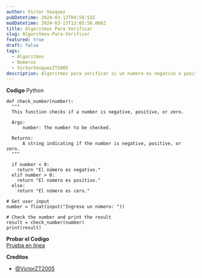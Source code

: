 ```yaml
---
author: Victor Vasquez
pubDatetime: 2024-03-13T04:58:53Z
modDatetime: 2024-03-13T13:05:56.066Z
title: Algoritmos Para Verificar
slug: Algoritmos-Para-Verificar
featured: true
draft: false
tags:
  - Algoritmos
  - Numeros
  - VictorVasquezZT2005
description: Algoritmos para verificar si un numero es negativo o positivo
---
```

<strong>Codigo</strong>
Python
```
def check_number(number):
  """
  This function checks if a number is negative, positive, or zero.

  Args:
      number: The number to be checked.

  Returns:
      A string indicating if the number is negative, positive, or zero.
  """

  if number < 0:
    return "El número es negativo."
  elif number > 0:
    return "El número es positivo."
  else:
    return "El número es cero."

# Get user input
number = float(input("Ingrese un número: "))

# Check the number and print the result
result = check_number(number)
print(result)
```
<strong>Probar el Codigo</strong><br>
<a href="https://programiz.pro/ide/python/PS25VBMFU9?utm_source=python_playground-shared-project-link">Prueba en linea</a>

<strong>Creditos</strong>
- <a href="https://t.me/VictorZT2005">@VictorZT2005</a>